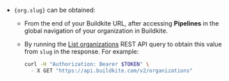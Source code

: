 - `{org.slug}` can be obtained:

    * From the end of your Buildkite URL, after accessing **Pipelines** in the global navigation of your organization in Buildkite.

    * By running the [List organizations](/docs/apis/rest-api/organizations#list-organizations) REST API query to obtain this value from `slug` in the response. For example:

        ```bash
        curl -H "Authorization: Bearer $TOKEN" \
          - X GET "https://api.buildkite.com/v2/organizations"
        ```
